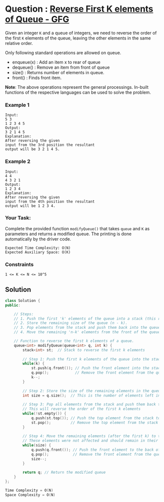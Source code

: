 # Question : [Reverse First K elements of Queue - GFG](https://www.geeksforgeeks.org/problems/reverse-first-k-elements-of-queue/1)

Given an integer `K` and a queue of integers, we need to reverse the order of the first `K` elements of the queue, leaving the other elements in the same relative order.

Only following standard operations are allowed on queue.
- enqueue(x) : Add an item x to rear of queue
- dequeue() : Remove an item from front of queue
- size() : Returns number of elements in queue.
- front() : Finds front item.

**Note**: The above operations represent the general processings. In-built functions of the respective languages can be used to solve the problem.

### Example 1

```
Input:
5 3
1 2 3 4 5
Output: 
3 2 1 4 5
Explanation: 
After reversing the given
input from the 3rd position the resultant
output will be 3 2 1 4 5.
```

### Example 2

```
Input:
4 4
4 3 2 1
Output: 
1 2 3 4
Explanation: 
After reversing the given
input from the 4th position the resultant
output will be 1 2 3 4.
```

### Your Task:

Complete the provided function `modifyQueue()` that takes `queue` and `K` as parameters and returns a modified queue. The printing is done automatically by the driver code.

```
Expected Time Complexity: O(N)
Expected Auxiliary Space: O(K)
```

### Constraints

`1 <= K <= N <= 10^5`

## Solution

```Cpp
class Solution {
public:

    // Steps:
    // 1. Push the first 'k' elements of the queue into a stack (this reverses them).
    // 2. Store the remaining size of the queue (n - k).
    // 3. Pop elements from the stack and push them back into the queue (reversed order).
    // 4. Move the remaining 'n-k' elements from the front of the queue to the back to maintain their original order.

    // Function to reverse the first k elements of a queue.
    queue<int> modifyQueue(queue<int> q, int k) {
        stack<int> st;  // Stack to reverse the first k elements
        
        // Step 1: Push the first k elements of the queue into the stack
        while(k) {
            st.push(q.front()); // Push the front element into the stack
            q.pop();            // Remove the front element from the queue
            k--;
        }
        
        // Step 2: Store the size of the remaining elements in the queue
        int size = q.size();  // This is the number of elements left in the queue after removing the first k elements
        
        // Step 3: Pop all elements from the stack and push them back to the queue
        // This will reverse the order of the first k elements
        while(!st.empty()) {
            q.push(st.top()); // Push the top element from the stack to the queue
            st.pop();         // Remove the top element from the stack
        }
        
        // Step 4: Move the remaining elements (after the first k) to the back of the queue
        // These elements were not affected and should remain in their original order
        while(size) {
            q.push(q.front()); // Push the front element to the back of the queue
            q.pop();           // Remove the front element from the queue
            size--;
        }
        
        return q; // Return the modified queue
    }
};

Time Complexity = O(N)
Space Complexity = O(N)
```